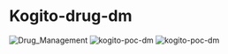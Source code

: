 # Kogito-drug-dm
![Drug_Management](https://user-images.githubusercontent.com/26628618/198343405-51db4490-9c5b-4879-ac26-d8c4ddeea9f7.jpeg)
![kogito-poc-dm](https://user-images.githubusercontent.com/26628618/198358761-dbfb65d0-115f-435f-9166-01d00aa17d05.jpeg)
![kogito-poc-dm](https://user-images.githubusercontent.com/26628618/198359033-bd1b2841-6edd-4548-81ed-4479027fc8c7.jpeg)
